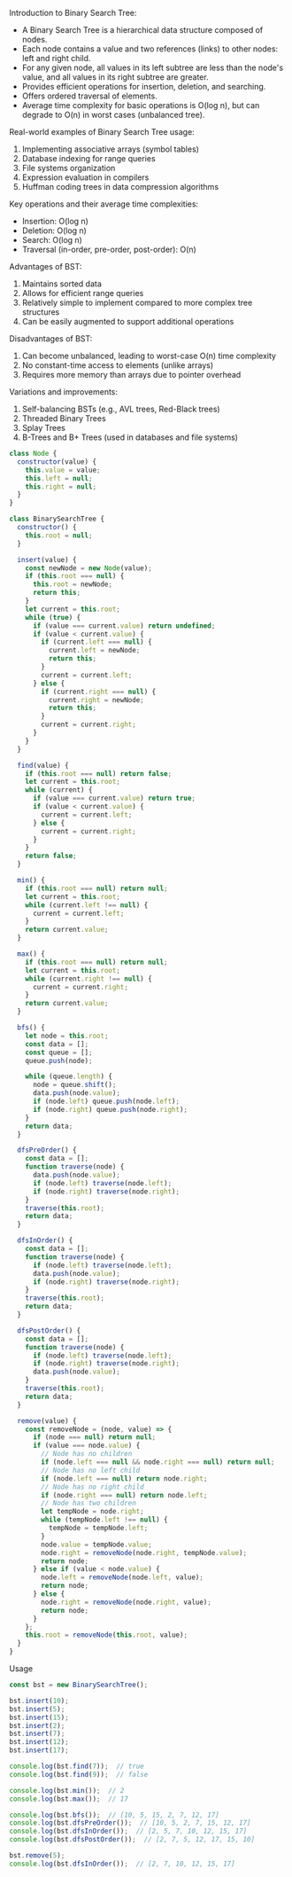 Introduction to Binary Search Tree:
- A Binary Search Tree is a hierarchical data structure composed of nodes.
- Each node contains a value and two references (links) to other nodes: left and right child.
- For any given node, all values in its left subtree are less than the node's value, and all values in its right subtree are greater.
- Provides efficient operations for insertion, deletion, and searching.
- Offers ordered traversal of elements.
- Average time complexity for basic operations is O(log n), but can degrade to O(n) in worst cases (unbalanced tree).

Real-world examples of Binary Search Tree usage:
1. Implementing associative arrays (symbol tables)
2. Database indexing for range queries
3. File systems organization
4. Expression evaluation in compilers
5. Huffman coding trees in data compression algorithms

Key operations and their average time complexities:
- Insertion: O(log n)
- Deletion: O(log n)
- Search: O(log n)
- Traversal (in-order, pre-order, post-order): O(n)

Advantages of BST:
1. Maintains sorted data
2. Allows for efficient range queries
3. Relatively simple to implement compared to more complex tree structures
4. Can be easily augmented to support additional operations

Disadvantages of BST:
1. Can become unbalanced, leading to worst-case O(n) time complexity
2. No constant-time access to elements (unlike arrays)
3. Requires more memory than arrays due to pointer overhead

Variations and improvements:
1. Self-balancing BSTs (e.g., AVL trees, Red-Black trees)
2. Threaded Binary Trees
3. Splay Trees
4. B-Trees and B+ Trees (used in databases and file systems)

```javascript
class Node {
  constructor(value) {
    this.value = value;
    this.left = null;
    this.right = null;
  }
}

class BinarySearchTree {
  constructor() {
    this.root = null;
  }

  insert(value) {
    const newNode = new Node(value);
    if (this.root === null) {
      this.root = newNode;
      return this;
    }
    let current = this.root;
    while (true) {
      if (value === current.value) return undefined;
      if (value < current.value) {
        if (current.left === null) {
          current.left = newNode;
          return this;
        }
        current = current.left;
      } else {
        if (current.right === null) {
          current.right = newNode;
          return this;
        }
        current = current.right;
      }
    }
  }

  find(value) {
    if (this.root === null) return false;
    let current = this.root;
    while (current) {
      if (value === current.value) return true;
      if (value < current.value) {
        current = current.left;
      } else {
        current = current.right;
      }
    }
    return false;
  }

  min() {
    if (this.root === null) return null;
    let current = this.root;
    while (current.left !== null) {
      current = current.left;
    }
    return current.value;
  }

  max() {
    if (this.root === null) return null;
    let current = this.root;
    while (current.right !== null) {
      current = current.right;
    }
    return current.value;
  }

  bfs() {
    let node = this.root;
    const data = [];
    const queue = [];
    queue.push(node);

    while (queue.length) {
      node = queue.shift();
      data.push(node.value);
      if (node.left) queue.push(node.left);
      if (node.right) queue.push(node.right);
    }
    return data;
  }

  dfsPreOrder() {
    const data = [];
    function traverse(node) {
      data.push(node.value);
      if (node.left) traverse(node.left);
      if (node.right) traverse(node.right);
    }
    traverse(this.root);
    return data;
  }

  dfsInOrder() {
    const data = [];
    function traverse(node) {
      if (node.left) traverse(node.left);
      data.push(node.value);
      if (node.right) traverse(node.right);
    }
    traverse(this.root);
    return data;
  }

  dfsPostOrder() {
    const data = [];
    function traverse(node) {
      if (node.left) traverse(node.left);
      if (node.right) traverse(node.right);
      data.push(node.value);
    }
    traverse(this.root);
    return data;
  }

  remove(value) {
    const removeNode = (node, value) => {
      if (node === null) return null;
      if (value === node.value) {
        // Node has no children
        if (node.left === null && node.right === null) return null;
        // Node has no left child
        if (node.left === null) return node.right;
        // Node has no right child
        if (node.right === null) return node.left;
        // Node has two children
        let tempNode = node.right;
        while (tempNode.left !== null) {
          tempNode = tempNode.left;
        }
        node.value = tempNode.value;
        node.right = removeNode(node.right, tempNode.value);
        return node;
      } else if (value < node.value) {
        node.left = removeNode(node.left, value);
        return node;
      } else {
        node.right = removeNode(node.right, value);
        return node;
      }
    };
    this.root = removeNode(this.root, value);
  }
}
```

Usage

```javascript
const bst = new BinarySearchTree();

bst.insert(10);
bst.insert(5);
bst.insert(15);
bst.insert(2);
bst.insert(7);
bst.insert(12);
bst.insert(17);

console.log(bst.find(7));  // true
console.log(bst.find(9));  // false

console.log(bst.min());  // 2
console.log(bst.max());  // 17

console.log(bst.bfs());  // [10, 5, 15, 2, 7, 12, 17]
console.log(bst.dfsPreOrder());  // [10, 5, 2, 7, 15, 12, 17]
console.log(bst.dfsInOrder());  // [2, 5, 7, 10, 12, 15, 17]
console.log(bst.dfsPostOrder());  // [2, 7, 5, 12, 17, 15, 10]

bst.remove(5);
console.log(bst.dfsInOrder());  // [2, 7, 10, 12, 15, 17]
```